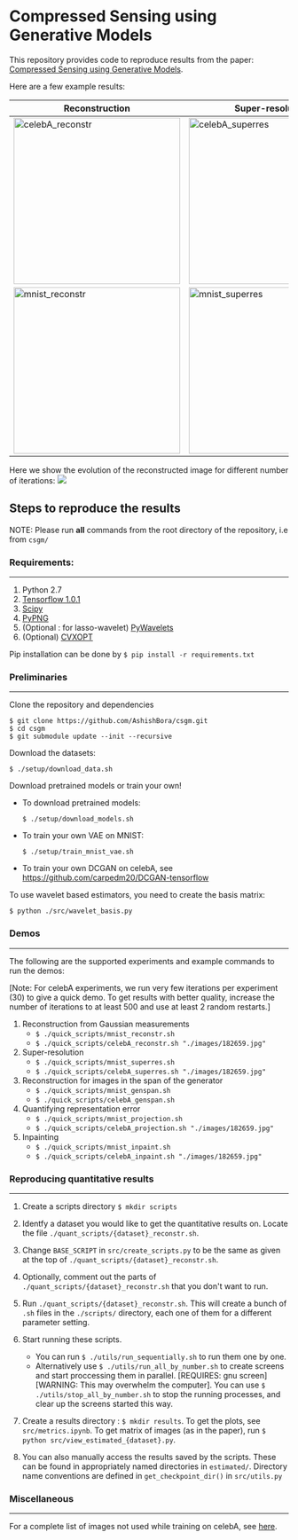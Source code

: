 # Compressed Sensing using Generative Models

This repository provides code to reproduce results from the paper: [Compressed Sensing using Generative Models](https://arxiv.org/abs/1703.03208).

Here are a few example results:

Reconstruction | Super-resolution | Inpainting
---------------|-----------------|------------
<img src="https://github.com/AshishBora/csgm/blob/master/example_results/celebA_reconstr_500_orig_lasso-dct_lasso-wavelet_dcgan.png" alt="celebA_reconstr" width="300"> | <img src="https://github.com/AshishBora/csgm/blob/master/example_results/celebA_superres_orig_blurred_dcgan.png" alt="celebA_superres" width="300"> | <img src="https://github.com/AshishBora/csgm/blob/master/example_results/celebA_inpaint_orig_blocked_dcgan.png" alt="celebA_inpaint" width="300">
<img src="https://github.com/AshishBora/csgm/blob/master/example_results/mnist_reconstr_100_orig_lasso_vae.png" alt="mnist_reconstr" width="300"> | <img src="https://github.com/AshishBora/csgm/blob/master/example_results/mnist_superres_orig_blurred_vae.png" alt="mnist_superres" width="300"> | <img src="https://github.com/AshishBora/csgm/blob/master/example_results/mnist_inpaint_orig_blocked_vae.png" alt="mnist_inpaint" width="300">


Here we show the evolution of the reconstructed image for different number of iterations:
![](https://github.com/AshishBora/csgm/blob/master/example_results/celebA.gif)




## Steps to reproduce the results
NOTE: Please run **all** commands from the root directory of the repository, i.e from ```csgm/```

### Requirements: 
---

1. Python 2.7
2. [Tensorflow 1.0.1](https://www.tensorflow.org/install/)
3. [Scipy](https://www.scipy.org/install.html)
4. [PyPNG](http://stackoverflow.com/a/31143108/3537687)
5. (Optional : for lasso-wavelet) [PyWavelets](http://pywavelets.readthedocs.io/en/latest/#install)
6. (Optional) [CVXOPT](http://cvxopt.org/install/index.html)

Pip installation can be done by ```$ pip install -r requirements.txt```

### Preliminaries
---

Clone the repository and dependencies
```shell
$ git clone https://github.com/AshishBora/csgm.git
$ cd csgm
$ git submodule update --init --recursive
```


Download the datasets:
```shell
$ ./setup/download_data.sh 
```

Download pretrained models or train your own!

  - To download pretrained models:

     ```shell
     $ ./setup/download_models.sh
     ```
     
  - To train your own VAE on MNIST:
  
     ```shell
     $ ./setup/train_mnist_vae.sh
     ```
     
  - To train your own DCGAN on celebA, see https://github.com/carpedm20/DCGAN-tensorflow


To use wavelet based estimators, you need to create the basis matrix:
```shell
$ python ./src/wavelet_basis.py
```

### Demos
---

The following are the supported experiments and example commands to run the demos:

[Note: For celebA experiments, we run very few iterations per experiment (30) to give a quick demo. To get results with better quality, increase the number of iterations to at least 500 and use at least 2 random restarts.]

1. Reconstruction from Gaussian measurements
     - ```$ ./quick_scripts/mnist_reconstr.sh```
     - ```$ ./quick_scripts/celebA_reconstr.sh "./images/182659.jpg"```    
2. Super-resolution
    - ```$ ./quick_scripts/mnist_superres.sh```
    - ```$ ./quick_scripts/celebA_superres.sh "./images/182659.jpg"```  
3. Reconstruction for images in the span of the generator
    - ```$ ./quick_scripts/mnist_genspan.sh```
    - ```$ ./quick_scripts/celebA_genspan.sh```
4. Quantifying representation error
    - ```$ ./quick_scripts/mnist_projection.sh```
    - ```$ ./quick_scripts/celebA_projection.sh "./images/182659.jpg"```  
5. Inpainting
    - ```$ ./quick_scripts/mnist_inpaint.sh```
    - ```$ ./quick_scripts/celebA_inpaint.sh "./images/182659.jpg"```  
    


### Reproducing quantitative results
---

1. Create a scripts directory ```$ mkdir scripts```

2. Identfy a dataset you would like to get the quantitative results on. Locate the file ```./quant_scripts/{dataset}_reconstr.sh```.

3. Change ```BASE_SCRIPT``` in ```src/create_scripts.py``` to be the same as given at the top of ```./quant_scripts/{dataset}_reconstr.sh```.

4. Optionally, comment out the parts of ```./quant_scripts/{dataset}_reconstr.sh``` that you don't want to run.

5. Run ```./quant_scripts/{dataset}_reconstr.sh```. This will create a bunch of ```.sh``` files in the ```./scripts/``` directory, each one of them for a different parameter setting.

6. Start running these scripts.
    - You can run ```$ ./utils/run_sequentially.sh``` to run them one by one.
    - Alternatively use ```$ ./utils/run_all_by_number.sh``` to create screens and start proccessing them in parallel. [REQUIRES: gnu screen][WARNING: This may overwhelm the computer]. You can use ```$ ./utils/stop_all_by_number.sh``` to stop the running processes, and clear up the screens started this way.

8. Create a results directory : ```$ mkdir results```. To get the plots, see ```src/metrics.ipynb```. To get matrix of images (as in the paper), run ```$ python src/view_estimated_{dataset}.py```.

9. You can also manually access the results saved by the scripts. These can be found in appropriately named directories in ```estimated/```. Directory name conventions are defined in ```get_checkpoint_dir()``` in ```src/utils.py```


### Miscellaneous
---
For a complete list of images not used while training on celebA, see [here](https://www.cs.utexas.edu/~ashishb/csgm/celebA_unused.txt).

